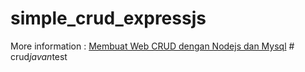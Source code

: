 # simple_crud_expressjs


More information : [Membuat Web CRUD dengan Nodejs dan Mysql](https://pemburukode.com/membuat-web-crud-dengan-nodejs-dan-mysql/)
#   c r u d _ j a v a n _ t e s t  
 